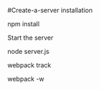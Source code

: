 #Create-a-server
installation

  npm install
  
<p></p>

Start the server

  node server.js

  
<p></p>  
webpack track

  webpack -w
  